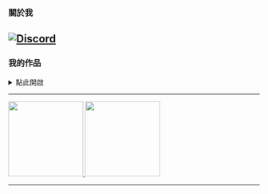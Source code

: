 ### 關於我

[![Discord](https://img.shields.io/discord/557758060911919115?color=black&label=Discord&logo=discord)](https://discord.gg/CZC5jPS)
---
### 我的作品

<details>
  <summary>
    點此開啟
  </summary>
  <br>
  
  [![ReadMe Card](https://github-readme-stats.vercel.app/api/pin/?username=isBibong&repo=MinecraftAPI)](https://github.com/isBibong/MinecraftAPI)
  </br>
</details>

---

<a href="https://github.com/isBibong">
  <img height="150em" src="https://github-readme-stats.vercel.app/api?username=isBibong&theme=buefy&show_icons=true" />
  <img height="150em" src="https://github-readme-stats.vercel.app/api/top-langs/?username=isBibong&theme=buefy&layout=compact" />
</a>

---

